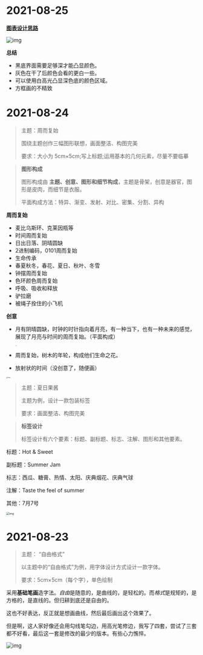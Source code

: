 # 2021-08-25

**[图表设计思路](https://mp.weixin.qq.com/s/0JHusbdJu0gZa3LPkVe9QA)**

![img](../../../../../Changes729_image/raw/main/ln/%E8%AE%BE%E8%AE%A1%E6%8C%91%E6%88%98/IMG_20210826_085337_edit_155177611271112.jpg)

**总结**

- 黑底界面需要足够深才能凸显颜色。
- 灰色在干了后颜色会看的更白一些。
- 可以使用白高光凸显深色底的颜色区域。
- 方框画的不精致

# 2021-08-24

> 主题：周而复始
>
> 围绕主题创作三幅图形联想，画面整洁、构图完美
>
> 要求：大小为 5cm×5cm;写上标题;运用基本的几何元素，尽量不要临摹

> **图形构成**
>
> 图形构成由 **主题、创意、图形和细节构成**，主题是骨架，创意是器官，图形是皮肉，而细节是衣服。
>
> 平面构成方法：特异、渐变、发射、对比、密集、分割、异构

**周而复始**

- 麦比乌斯环、克莱因瓶等
- 时间周而复始
- 日出日落、阴晴圆缺
- 2进制编码，0101周而复始
- 生命传承
- 春夏秋冬，春花、夏日、秋叶、冬雪
- 钟摆周而复始
- 色环颜色周而复始
- 呼吸、吸收和释放
- 驴拉磨
- 被绳子拴住的小飞机



**创意**

- 月有阴晴圆缺，时钟的时针指向着月亮，有一种当下，也有一种未来的感觉，展现了月亮与时间的周而复始。（平面构成）

  <img src="../../../../../Changes729_image/raw/main/ln/%E8%AE%BE%E8%AE%A1%E6%8C%91%E6%88%98/IMG_20210825_082820_edit_116287068143192.jpg" alt="img" style="zoom:10%;" />

- 周而复始，树木的年轮，构成他们生命之花。

- 放射状的时间（没创意了，随便画）

<img src="../../../../../Changes729_image/raw/main/ln/%E8%AE%BE%E8%AE%A1%E6%8C%91%E6%88%98/IMG_20210826_084529_edit_154837641200851.jpg" alt="img" style="zoom:25%;" />



> 主题：夏日果酱
>
> 主题为例，设计一款包装标签
>
> 要求：画面整洁、构图完美

> **标签设计**
>
> 标签设计有六个要素：标题、副标题、标志、注解、图形和其他要素。

标题：Hot & Sweet

副标题：Summer Jam

标志：西瓜、糖膏、热情、太阳、庆典烟花、庆典气球

注解：Taste the feel of summer

其他：7月7号

<img src="../../../../../Changes729_image/raw/main/ln/%E8%AE%BE%E8%AE%A1%E6%8C%91%E6%88%98/IMG_20210826_084509_edit_154709307031079.jpg" alt="img" style="zoom:50%;" />

# 2021-08-23

> 主题： “自由格式”
>
> 以主题中的“自由格式”为例，用字体设计方式设计一款字体。
>
> 要求：5cm×5cm（每个字），单色绘制

采用**基础笔画**造字法。*自由*是随意的，是曲线的，是轻松的。而*格式*是规矩的，是方格的，是直线的。但归耕到底还是自由的。

这也不好表达，反正就是想画曲线，然后最后画出这个效果了。

但是啊，这人家好像还会用勾线笔勾边，用高光笔修边，我写了四套，尝试了三套都不好看，最后这一套是修改的最少的版本。有些心力憔悴。

![img](../../../../../Changes729_image/raw/main/ln/%E8%AE%BE%E8%AE%A1%E6%8C%91%E6%88%98/feh_027819_000001_IMG_20210823_220457.jpg)
